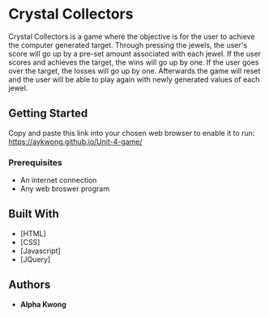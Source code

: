 # Crystal Collectors

Crystal Collectors is a game where the objective is for the user to achieve the computer generated target. Through pressing the jewels, the user's score will go up by a pre-set amount associated with each jewel. If the user scores and achieves the target, the wins will go up by one. If the user goes over the target, the losses will go up by one. Afterwards the game will reset and the user will be able to play again with newly generated values of each jewel.

## Getting Started

Copy and paste this link into your chosen web browser to enable it to run: https://aykwong.github.io/Unit-4-game/

### Prerequisites

- An internet connection
- Any web broswer program

## Built With

* [HTML]
* [CSS]
* [Javascript]
* [JQuery]

## Authors

* **Alpha Kwong**

